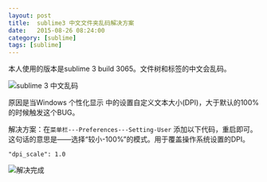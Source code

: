 ```yaml
---
layout: post
title:  sublime3 中文文件夹乱码解决方案
date:   2015-08-26 08:24:00
category: [sublime]
tags: [sublime]
---
```


本人使用的版本是sublime 3 build 3065。文件树和标签的中文会乱码。

![sublime 3 中文乱码][1]

<!--more-->

原因是当Windows 个性化显示 中的设置自定义文本大小(DPI)，大于默认的100%的时候触发这个BUG。

解决方案：在`菜单栏---Preferences---Setting-User` 添加以下代码，重启即可。这句话的意思是——选择“较小-100%”的模式。用于覆盖操作系统设置的DPI。

    "dpi_scale": 1.0

![解决完成][2]


  [1]: http://77g54f.com1.z0.glb.clouddn.com/QQ20150828113827.png?imageView2/1/q/100|watermark/1/image/aHR0cDovLzc3ZzU0Zi5jb20xLnowLmdsYi5jbG91ZGRuLmNvbS9sYWtlcjIucG5n/dissolve/100/gravity/SouthEast/dx/5/dy/5
  [2]: http://77g54f.com1.z0.glb.clouddn.com/QQ20150828113958.png?imageView2/1/q/100|watermark/1/image/aHR0cDovLzc3ZzU0Zi5jb20xLnowLmdsYi5jbG91ZGRuLmNvbS9sYWtlcjIucG5n/dissolve/100/gravity/SouthEast/dx/5/dy/5